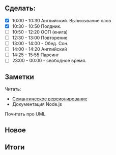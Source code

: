 ## Cделать:
- [x] 10:00 - 10:30 Английский. Выписывание слов
- [x] 10:30 - 10:50 Полдник.
- [ ] 10:50 - 12:20 ООП (книга)
- [ ] 12:30 - 13:00 Повторение
- [ ] 13:00 - 14:00 - Обед. Сон.
- [ ] 14:00 - 14:20 Английский 
- [ ] 14:25 - 15:55 Парсинг  
- [ ] 23:00 - 00:00 - свободное время. 
## Заметки

Читать: 
- [Семантическое версионирование](https://semver.org/lang/ru/)
- Документация Node.js

Почитать про UML
## Новое
## Итоги


